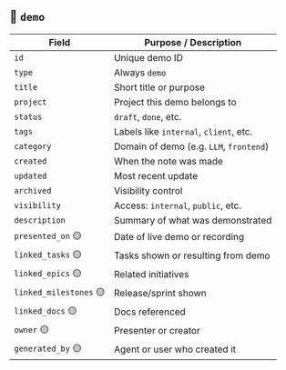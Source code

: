 ## 🎥 `demo`

| **Field**              | **Purpose / Description**               |
| ---------------------- | --------------------------------------- |
| `id`                   | Unique demo ID                          |
| `type`                 | Always `demo`                           |
| `title`                | Short title or purpose                  |
| `project`              | Project this demo belongs to            |
| `status`               | `draft`, `done`, etc.                   |
| `tags`                 | Labels like `internal`, `client`, etc.  |
| `category`             | Domain of demo (e.g. `LLM`, `frontend`) |
| `created`              | When the note was made                  |
| `updated`              | Most recent update                      |
| `archived`             | Visibility control                      |
| `visibility`           | Access: `internal`, `public`, etc.      |
| `description`          | Summary of what was demonstrated        |
| `presented_on` 🟡      | Date of live demo or recording          |
| `linked_tasks` 🟡      | Tasks shown or resulting from demo      |
| `linked_epics` 🟡      | Related initiatives                     |
| `linked_milestones` 🟡 | Release/sprint shown                    |
| `linked_docs` 🟡       | Docs referenced                         |
| `owner` 🟡             | Presenter or creator                    |
| `generated_by` 🟡      | Agent or user who created it            |
